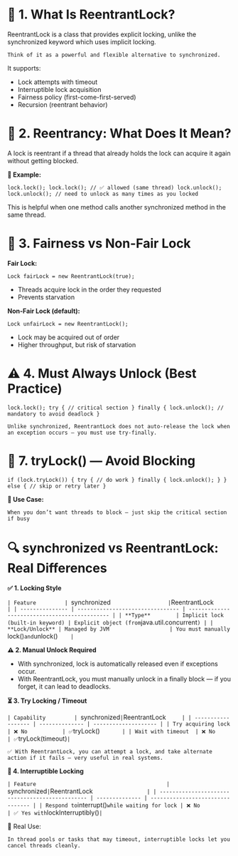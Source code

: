 # 🧠 1. What Is ReentrantLock?

ReentrantLock is a class that provides explicit locking, unlike the synchronized 
keyword which uses implicit locking.

`Think of it as a powerful and flexible alternative to synchronized.`

It supports:

* Lock attempts with timeout 
* Interruptible lock acquisition 
* Fairness policy (first-come-first-served)
* Recursion (reentrant behavior)


# 🔁 2. Reentrancy: What Does It Mean?

A lock is reentrant if a thread that already holds the lock can acquire it again without getting blocked.

**🔄 Example:**

`lock.lock();
lock.lock(); // ✅ allowed (same thread)
lock.unlock();
lock.unlock(); // need to unlock as many times as you locked
`

This is helpful when one method calls another synchronized method in the same thread.


# 🔐 3. Fairness vs Non-Fair Lock

**Fair Lock:**

`Lock fairLock = new ReentrantLock(true);`

* Threads acquire lock in the order they requested
* Prevents starvation


**Non-Fair Lock (default):**

`Lock unfairLock = new ReentrantLock();`

* Lock may be acquired out of order
* Higher throughput, but risk of starvation


# ⚠️ 4. Must Always Unlock (Best Practice)


`lock.lock();
try {
// critical section
} finally {
lock.unlock(); // mandatory to avoid deadlock
}
`

    Unlike synchronized, ReentrantLock does not auto-release the lock when an exception occurs — you must use try-finally.



# 🔄 7. tryLock() — Avoid Blocking

`if (lock.tryLock()) {
try {
// do work
} finally {
lock.unlock();
}
} else {
// skip or retry later
}
`

**🔸 Use Case:**

    When you don’t want threads to block — just skip the critical section if busy




# 🔍 synchronized vs ReentrantLock: Real Differences

**✅ 1. Locking Style**

`| Feature         | `synchronized`                   | `ReentrantLock`                               |
| --------------- | -------------------------------- | --------------------------------------------- |
| **Type**        | Implicit lock (built-in keyword) | Explicit object (from `java.util.concurrent`) |
| **Lock/Unlock** | Managed by JVM                   | You must manually `lock()` and `unlock()`     |
`

**⚠️ 2. Manual Unlock Required**

* With synchronized, lock is automatically released even if exceptions occur.
* With ReentrantLock, you must manually unlock in a finally block — if you forget, it can lead to deadlocks.


**⏳ 3. Try Locking / Timeout**

`| Capability         | `synchronized` | `ReentrantLock`      |
| ------------------ | -------------- | -------------------- |
| Try acquiring lock | ❌ No           | ✅ `tryLock()`        |
| Wait with timeout  | ❌ No           | ✅ `tryLock(timeout)` |
`

    ✅ With ReentrantLock, you can attempt a lock, and take alternate action if it fails — very useful in real systems.


**🔕 4. Interruptible Locking**

`| Feature                                         | `synchronized` | `ReentrantLock`                  |
| ----------------------------------------------- | -------------- | -------------------------------- |
| Respond to `interrupt()` while waiting for lock | ❌ No           | ✅ Yes with `lockInterruptibly()` |
`

📌 Real Use:
    
    In thread pools or tasks that may timeout, interruptible locks let you cancel threads cleanly.






